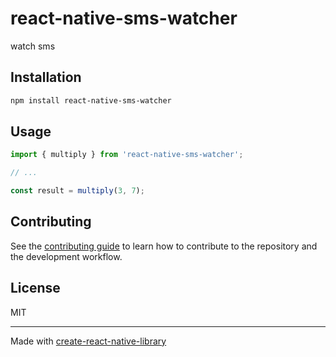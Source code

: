 # react-native-sms-watcher

watch sms

## Installation

```sh
npm install react-native-sms-watcher
```

## Usage


```js
import { multiply } from 'react-native-sms-watcher';

// ...

const result = multiply(3, 7);
```


## Contributing

See the [contributing guide](CONTRIBUTING.md) to learn how to contribute to the repository and the development workflow.

## License

MIT

---

Made with [create-react-native-library](https://github.com/callstack/react-native-builder-bob)
